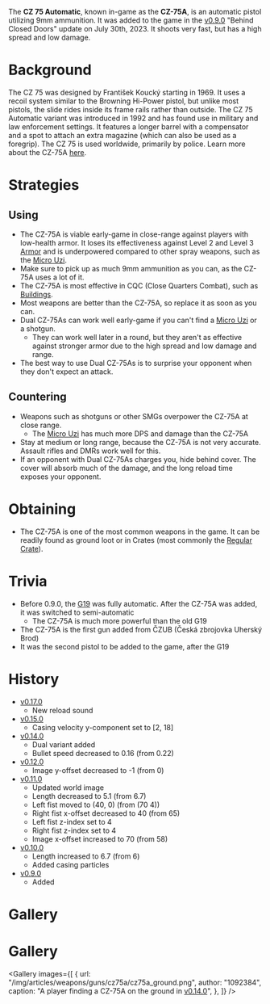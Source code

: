 The **CZ 75 Automatic**, known in-game as the **CZ-75A**, is an automatic pistol utilizing 9mm ammunition. It was added to the game in the [v0.9.0](https://github.com/HasangerGames/suroi/releases/tag/v0.9.0) "Behind Closed Doors" update on July 30th, 2023. It shoots very fast, but has a high spread and low damage.

# Background

The CZ 75 was designed by František Koucký starting in 1969. It uses a recoil system similar to the Browning Hi-Power pistol, but unlike most pistols, the slide rides inside its frame rails rather than outside. The CZ 75 Automatic variant was introduced in 1992 and has found use in military and law enforcement settings. It features a longer barrel with a compensator and a spot to attach an extra magazine (which can also be used as a foregrip). The CZ 75 is used worldwide, primarily by police. Learn more about the CZ-75A [here](https://en.wikipedia.org/wiki/CZ_75).

# Strategies

## Using

- The CZ-75A is viable early-game in close-range against players with low-health armor. It loses its effectiveness against Level 2 and Level 3 [Armor](/equipment/armor) and is underpowered compared to other spray weapons, such as the [Micro Uzi](/weapons/guns/micro_uzi).
- Make sure to pick up as much 9mm ammunition as you can, as the CZ-75A uses a lot of it.
- The CZ-75A is most effective in CQC (Close Quarters Combat), such as [Buildings](/buildings).
- Most weapons are better than the CZ-75A, so replace it as soon as you can.
- Dual CZ-75As can work well early-game if you can't find a [Micro Uzi](/weapons/guns/micro_uzi) or a shotgun.
  - They can work well later in a round, but they aren't as effective against stronger armor due to the high spread and low damage and range.
- The best way to use Dual CZ-75As is to surprise your opponent when they don't expect an attack.

## Countering

- Weapons such as shotguns or other SMGs overpower the CZ-75A at close range.
  - The [Micro Uzi](/weapons/guns/micro_uzi) has much more DPS and damage than the CZ-75A
- Stay at medium or long range, because the CZ-75A is not very accurate. Assault rifles and DMRs work well for this.
- If an opponent with Dual CZ-75As charges you, hide behind cover. The cover will absorb much of the damage, and the long reload time exposes your opponent.

# Obtaining

- The CZ-75A is one of the most common weapons in the game. It can be readily found as ground loot or in Crates (most commonly the [Regular Crate](/obstacles/regular_crate)).

# Trivia

- Before 0.9.0, the [G19](/weapons/guns/g19) was fully automatic. After the CZ-75A was added, it was switched to semi-automatic
  - The CZ-75A is much more powerful than the old G19
- The CZ-75A is the first gun added from ČZUB (Česká zbrojovka Uherský Brod)
- It was the second pistol to be added to the game, after the G19

# History

- [v0.17.0](https://github.com/HasangerGames/suroi/releases/tag/v0.17.0)
  - New reload sound
- [v0.15.0](https://github.com/HasangerGames/suroi/releases/tag/v0.15.0)
  - Casing velocity y-component set to [2, 18]
- [v0.14.0](https://github.com/HasangerGames/suroi/releases/tag/v0.14.0)
  - Dual variant added
  - Bullet speed decreased to 0.16 (from 0.22)
- [v0.12.0](https://github.com/HasangerGames/suroi/releases/tag/v0.12.0)
  - Image y-offset decreased to -1 (from 0)
- [v0.11.0](https://github.com/HasangerGames/suroi/releases/tag/v0.11.0)
  - Updated world image
  - Length decreased to 5.1 (from 6.7)
  - Left fist moved to (40, 0) (from (70 4))
  - Right fist x-offset decreased to 40 (from 65)
  - Left fist z-index set to 4
  - Right fist z-index set to 4
  - Image x-offset increased to 70 (from 58)
- [v0.10.0](https://github.com/HasangerGames/suroi/releases/tag/v0.10.0)
  - Length increased to 6.7 (from 6)
  - Added casing particles
- [v0.9.0](https://github.com/HasangerGames/suroi/releases/tag/v0.9.0)
  - Added

# Gallery

# Gallery

<Gallery
  images={[
    {
      url: "/img/articles/weapons/guns/cz75a/cz75a_ground.png",
      author: "1092384",
      caption: "A player finding a CZ-75A on the ground in [v0.14.0](https://github.com/HasangerGames/suroi/releases/tag/v0.14.0)",
    },
  ]}
/>
